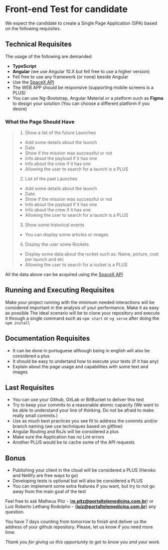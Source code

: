 
# Front-end Test for candidate
We expect the candidate to create a Single Page Application (SPA) based on the following requisites.

## Technical Requisites

The usage of the following are demanded
- **TypeScript**
- **Angular** (we use Angular 10.X but fell free to use a higher version)
- Fell free to use any framework (or none) beside Angular
- Use the [SpaceX API](https://github.com/r-spacex/SpaceX-API/blob/master/docs/v4/README.md)
- The WEB APP should be responsive (supporting mobile screens is a PLUS)
- You can use Ng-Bootstrap, Angular Material or a platform such as **Figma** to design your solution (You can choose a different platform if you desire)

### What the Page Should Have
> 1. Show a list of the future Launches
> * Add some details about the launch
> * Date
> * Show if the mission was successful or not
> * Info about the payload if it has one
> * Info about the crew if it has one
> * Allowing the user to search for a launch is a PLUS
> 
> 2. List of the past Launches
> * Add some details about the launch
> * Date
> * Show if the mission was successful or not
> * Info about the payload if it has one
> * Info about the crew if it has one
> * Allowing the user to search for a launch is a PLUS
> 
> 3. Show some historical events
> * You can display some articles or images
> 
> 4. Display the user some Rockets
> * Display some data about the rocket such as: Name, picture, cost per launch and etc
> * Allowing the user to search for a rocket is a PLUS 
> 
All the data above can be acquired using the [SpaceX API](https://github.com/r-spacex/SpaceX-API/blob/master/docs/v4/README.md)

## Running and Executing Requisites
Make your project running with the minimum needed interactions will be considered important in the analysis of your performance.
Make it as easy as possible
The ideal scenario will be to clone your repository and execute it through a single command such as `npm start` or `ng serve` after doing the `npm install`

## Documentation Requisites
- It can be done in portuguese although being in english will also be considered a plus
- It should be easy to undertand how to execute your tests (if it has any)
- Explain about the page usage and capabilities with some text and images

## Last Requisites
- You can use your Github, GitLab or BitBucket to deliver this test
- Try to keep your commits to a reasonable atomic capacity (We want to be able to understand your line of thinking. Do not be afraid to make really small commits.)
- Use as much best practices you see fit to address the commits and/or branch naming (we use techniques based on gitflow)
- Angular Routing and RxJs will be considered a plus
- Make sure the Application has no Lint errors
- Another PLUS would be to cache some of the API requests

## Bonus
- Publishing your client in the cloud will be considered a PLUS (Heroko and Netlify are free ways to go)
- Developing tests is optional but will also be considered a PLUS
- You can implement some extra features if you want, but try to not go away from the main goal of the test

Feel free to ask Matheus Pitz - (**m.pitz@portaltelemedicina.com.br**) or Luiz Roberto Lethang Rodolpho - (**luiz@portaltelemedicina.com.br**) any question.

You have 7 days counting from tomorrow to finish and deliver us the address of your github repository. Please, let us know if you need more time.

*Thank you for giving us this opportunity to get to know you and your work.*
